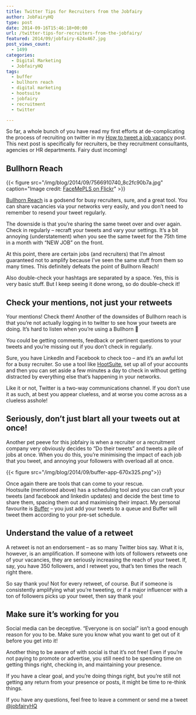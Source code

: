 ```yaml
---
title: Twitter Tips for Recruiters from the Jobfairy
author: JobFairyHQ
type: post
date: 2014-09-16T15:46:18+00:00
url: /twitter-tips-for-recruiters-from-the-jobfairy/
featured: 2014/09/jobfairy-624x467.jpg
post_views_count:
  - 1499
categories:
  - Digital Marketing
  - JobfairyHQ
tags:
  - buffer
  - bullhorn reach
  - digital marketing
  - hootsuite
  - jobfairy
  - recruitment
  - twitter

---
```

So far, a whole bunch of you have read my first efforts at de-complicating the process of recruiting on twitter in my [How to tweet a job vacancy][1] post. This next post is specifically for recruiters, be they recruitment consultants, agencies or HR departments. Fairy dust incoming!

## Bullhorn Reach

{{< figure src="/img/blog/2014/09/7566910740_8c2fc90b7a.jpg" caption="Image credit: [FaceMePLS on Flickr](https://www.flickr.com/photos/faceme/7566910740/)" >}}

<a href="http://www.bullhornreach.com/" target="_blank">Bullhorn Reach</a> is a godsend for busy recruiters, sure, and a great tool. You can share vacancies via your networks very easily, and you don&#8217;t need to remember to resend your tweet regularly.

The downside is that you&#8217;re sharing the same tweet over and over again. Check in regularly &#8211; recraft your tweets and vary your settings. It&#8217;s a bit annoying (understatement) when you see the same tweet for the 75th time in a month with &#8220;NEW JOB&#8221; on the front.

At this point, there are certain jobs (and recruiters) that I&#8217;m almost guaranteed not to amplify because I&#8217;ve seen the same stuff from them so many times. This definitely defeats the point of Bullhorn Reach!

Also double-check your hashtags are separated by a space. Yes, this is very basic stuff. But I keep seeing it done wrong, so do double-check it!

## Check your mentions, not just your retweets

Your mentions! Check them! Another of the downsides of Bullhorn reach is that you&#8217;re not actually logging in to twitter to see how your tweets are doing. It&#8217;s hard to listen when you&#8217;re using a Bullhorn 🙂

You could be getting comments, feedback or pertinent questions to your tweets and you&#8217;re missing out if you don&#8217;t check in regularly.

Sure, you have LinkedIn and Facebook to check too &#8211; and it&#8217;s an awful lot for a busy recruiter. So use a tool like <a href="http://hootsuite.com" target="_blank">HootSuite,</a> set up all of your accounts and then you can set aside a few minutes a day to check in without getting distracted by everything else that&#8217;s happening in your networks.

Like it or not, Twitter is a two-way communications channel. If you don&#8217;t use it as such, at best you appear clueless, and at worse you come across as a clueless asshole!

## Seriously, don&#8217;t just blart all your tweets out at once!

Another pet peeve for this jobfairy is when a recruiter or a recruitment company very obviously decides to &#8220;Do their tweets&#8221; and tweets a pile of jobs at once. When you do this, you&#8217;re minimising the impact of each job that you tweet, and annoying your followers with overload all at once.

{{< figure src="/img/blog/2014/09/buffer-app-670x325.png">}}

Once again there are tools that can come to your rescue. Hootsuite (mentioned above) has a scheduling tool and you can craft your tweets (and facebook and linkedin updates) and decide the best time to share them, spacing them out and maximising their impact. My personal favourite is <a href="http://bufferapp.com" target="_blank">Buffer</a> &#8211; you just add your tweets to a queue and Buffer will tweet them according to your pre-set schedule.

## Understand the value of a retweet

A retweet is not an endorsement &#8211; as so many Twitter bios say. What it is, however, is an amplification. If someone with lots of followers retweets one of your vacancies, they are seriously increasing the reach of your tweet. If, say, you have 350 followers, and I retweet you, that&#8217;s ten times the reach right there.

So say thank you! Not for every retweet, of course. But if someone is consistently amplifying what you&#8217;re tweeting, or if a major influencer with a ton of followers picks up your tweet, then say thank you!

## Make sure it&#8217;s working for you

Social media can be deceptive. &#8220;Everyone is on social&#8221; isn&#8217;t a good enough reason for you to be. Make sure you know what you want to get out of it before you get into it!

Another thing to be aware of with social is that it&#8217;s not free! Even if you&#8217;re not paying to promote or advertise, you still need to be spending time on getting things right, checking in, and maintaining your presence.

If you have a clear goal, and you&#8217;re doing things right, but you&#8217;re still not getting any return from your presence or posts, it might be time to re-think things.

If you have any questions, feel free to leave a comment or send me a tweet <a href="http://www.twitter.com/jobfairyHQ" target="_blank">@jobfairyHQ</a>

&nbsp;

 [1]: http://niria.in/how-to-tweet-a-job-vacancy-by-a-jobfairy/ "How to tweet a job vacancy – by a Jobfairy"
 [2]: /img/blog/2014/09/7566910740_8c2fc90b7a.jpg